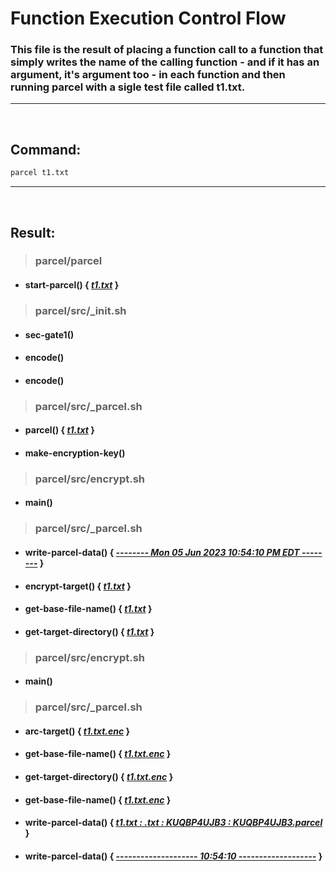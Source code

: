 
# Function Execution Control Flow

### This file is the result of placing a function call to a function that simply writes the name of the calling function - and if it has an argument, it's argument too - in each function and then running parcel with a sigle test file called **t1.txt**.
--- 

<br/>

## Command:
```bash
parcel t1.txt
```
---

<br/>

## Result:

> ### **parcel/parcel**
- #### start-parcel() { ***[t1.txt](#)*** }

> ### **parcel/src/_init.sh**
- #### sec-gate1()
- #### encode()
- #### encode()

> ### **parcel/src/_parcel.sh**
- #### parcel() { ***[t1.txt](#)*** }
- #### make-encryption-key()

> ### **parcel/src/encrypt.sh**
- #### main()

> ### **parcel/src/_parcel.sh**
- #### write-parcel-data() { ***[-------- Mon 05 Jun 2023 10:54:10 PM EDT --------](#)*** }
- #### encrypt-target() { ***[t1.txt](#)*** }
- #### get-base-file-name() { ***[t1.txt](#)*** }
- #### get-target-directory() { ***[t1.txt](#)*** }

> ### **parcel/src/encrypt.sh**
- #### main()

> ### **parcel/src/_parcel.sh**
- #### arc-target() { ***[t1.txt.enc](#)*** }
- #### get-base-file-name() { ***[t1.txt.enc](#)*** }
- #### get-target-directory() { ***[t1.txt.enc](#)*** }
- #### get-base-file-name() { ***[t1.txt.enc](#)*** }
- #### write-parcel-data() { ***[t1.txt : .txt : KUQBP4UJB3 : KUQBP4UJB3.parcel](#)*** }
- #### write-parcel-data() { ***[-------------------- 10:54:10 -------------------](#)*** }
